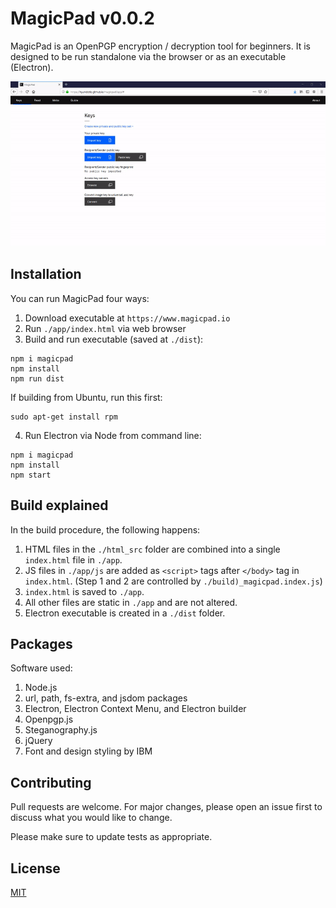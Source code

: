 # MagicPad v0.0.2

MagicPad is an OpenPGP encryption / decryption tool for beginners. It is designed to be run standalone via the browser or as an executable (Electron).

![](demo.gif)

## Installation

You can run MagicPad four ways:
1. Download executable at `https://www.magicpad.io`
2. Run `./app/index.html` via web browser
3. Build and run executable (saved at `./dist`):
```
npm i magicpad
npm install
npm run dist
```
If building from Ubuntu, run this first:
```
sudo apt-get install rpm
```
4. Run Electron via Node from command line:
```
npm i magicpad
npm install
npm start
```

## Build explained

In the build procedure, the following happens:
1. HTML files in the `./html_src` folder are combined into a single `index.html` file in `./app`.
2. JS files in `./app/js` are added as `<script>` tags after `</body>` tag in `index.html`. (Step 1 and 2 are controlled by `./build)_magicpad.index.js`)
3. `index.html` is saved to `./app`.
4. All other files are static in `./app` and are not altered.
5. Electron executable is created in a `./dist` folder.

## Packages

Software used:
1. Node.js
2. url, path, fs-extra, and jsdom packages
3. Electron, Electron Context Menu, and Electron builder
4. Openpgp.js
5. Steganography.js
6. jQuery
7. Font and design styling by IBM

## Contributing

Pull requests are welcome. For major changes, please open an issue first to discuss what you would like to change.

Please make sure to update tests as appropriate.

## License
[MIT](https://choosealicense.com/licenses/mit/)

